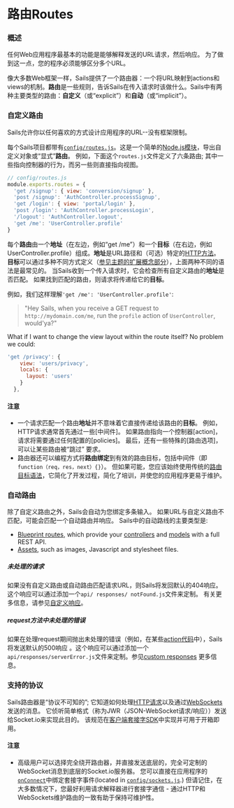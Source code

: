 # 路由Routes

### 概述

任何Web应用程序最基本的功能是能够解释发送的URL请求，然后响应。 为了做到这一点，您的程序必须能够区分多个URL。

像大多数Web框架一样，Sails提供了一个路由器：一个将URL映射到actions和views的机制。**路由**是一些规则，告诉Sails在传入请求时该做什么。Sails中有两种主要类型的路由：**自定义**（或“explicit”）和**自动**（或“implicit”）。



### 自定义路由

Sails允许你以任何喜欢的方式设计应用程序的URL--没有框架限制。

每个Sails项目都带有[`config/routes.js`](https://sailsjs.com/documentation/reference/configuration/sails-config-routes)。这是一个简单的[Node.js模块](http://nodejs.org/api/modules.html)，导出自定义对象或“显式”**路由**。 例如，下面这个`routes.js`文件定义了六条路由; 其中一些指向控制器的行为，而另一些则直接指向视图。


```javascript
// config/routes.js
module.exports.routes = {
  'get /signup': { view: 'conversion/signup' },
  'post /signup': 'AuthController.processSignup',
  'get /login': { view: 'portal/login' },
  'post /login': 'AuthController.processLogin',
  '/logout': 'AuthController.logout',
  'get /me': 'UserController.profile'
}
```

每个**路由**由一个**地址**（在左边，例如“get /me”）和一个**目标**（在右边，例如UserController.profile）组成。**地址**是URL路径和（可选）特定的[HTTP方法](http://en.wikipedia.org/wiki/Hypertext_Transfer_Protocol#Request_methods)。 **目标**可以通过多种不同方式定义（[参见主题的扩展概念部分](https://sailsjs.com/documentation/concepts/routes/custom-routes#?route-target)），上面两种不同的语法是最常见的。 当Sails收到一个传入请求时，它会检查所有自定义路由的**地址**是否匹配。 如果找到匹配的路由，则请求将传递给它的**目标**。

例如，我们这样理解`'get /me': 'UserController.profile'`:

> "Hey Sails, when you receive a GET request to `http://mydomain.com/me`, run the `profile` action of `UserController`, would'ya?"

What if I want to change the view layout within the route itself?  No problem we could:

```javascript
'get /privacy': {
    view: 'users/privacy',
    locals: {
      layout: 'users'
    }
  },
```

#### 注意
+ 一个请求匹配一个路由**地址**并不意味着它直接传递给该路由的**目标**。 例如，HTTP请求通常首先通过一些[中间件]。 如果路由指向一个控制器[action]，请求将需要通过任何配置的[policies]。 最后，还有一些特殊的[路由选项]，可以让某些路由被“跳过” 要求。
+ 路由器还可以编程方式将**路由绑定**到有效的路由目标，包括中间件（即`function（req，res，next）{}`）。 但如果可能，您应该始终使用传统的[路由目标语法](https://sailsjs.com/documentation/concepts/routes/custom-routes#?route-target)，它简化了开发过程，简化了培训，并使您的应用程序更易于维护。



### 自动路由

除了自定义路由之外，Sails会自动为您绑定多条输入。 如果URL与自定义路由不匹配，可能会匹配一个自动路由并响应。 Sails中的自动路线的主要类型是:

* [Blueprint routes](https://sailsjs.com/documentation/reference/blueprint-api?q=blueprint-routes), which provide your [controllers](https://sailsjs.com/documentation/concepts/controllers) and [models](https://sailsjs.com/documentation/concepts//models-and-orm/models) with a full REST API.
* [Assets](https://sailsjs.com/documentation/concepts/assets), such as images, Javascript and stylesheet files.


##### 未处理的请求

如果没有自定义路由或自动路由匹配请求URL，则Sails将发回默认的404响应。 这个响应可以通过添加一个`api/ responses/ notFound.js`文件来定制。 有关更多信息，请参见[自定义响应](https://sailsjs.com/documentation/concepts/extending-sails/custom-responses)。


##### request方法中未处理的错误

如果在处理request期间抛出未处理的错误（例如，在某些[action代码](https://sailsjs.com/documentation/concepts/actions-and-controllers)中），Sails将发送默认的500响应 。这个响应可以通过添加一个`api/responses/serverError.js`文件来定制。参见[custom responses](https://sailsjs.com/documentation/concepts/extending-sails/custom-responses) 更多信息。


### 支持的协议

Sails路由器是“协议不可知的”; 它知道如何处理[HTTP请求](http://en.wikipedia.org/wiki/Hypertext_Transfer_Protocol)以及通过[WebSockets](http://en.wikipedia.org/wiki/Websockets)发送的消息。 它侦听简单格式（称为JWR（JSON-WebSocket请求/响应））发送给Socket.io来实现此目的。 该规范在[客户端套接字SDK](https://sailsjs.com/documentation/reference/web-sockets/socket-client)中实现并可用于开箱即用。


#### 注意
+ 高级用户可以选择完全绕开路由器，并直接发送底层的，完全可定制的WebSocket消息到底层的Socket.io服务器。 您可以直接在应用程序的[`onConnect`](https://sailsjs.com/documentation/reference/configuration/sails-config-sockets#?commonlyused-options)中绑定套接字事件(located in [`config/sockets.js`](https://sailsjs.com/documentation/anatomy/config/sockets.js).) 但请记住，在大多数情况下，您最好利用请求解释器进行套接字通信 - 通过HTTP和WebSockets维护路由的一致有助于保持可维护性。




<docmeta name="displayName" value="Routes">
<docmeta name="nextUpLink" value="/documentation/concepts/actions-and-controllers">
<docmeta name="nextUpName" value="Actions">
